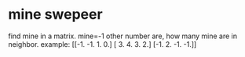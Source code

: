 # mine swepeer
find mine in a matrix.
mine=-1
other number are, how many mine are in neighbor.
example:
[[-1. -1.  1.  0.]
 [ 3.  4.  3.  2.]
 [-1.  2. -1. -1.]]